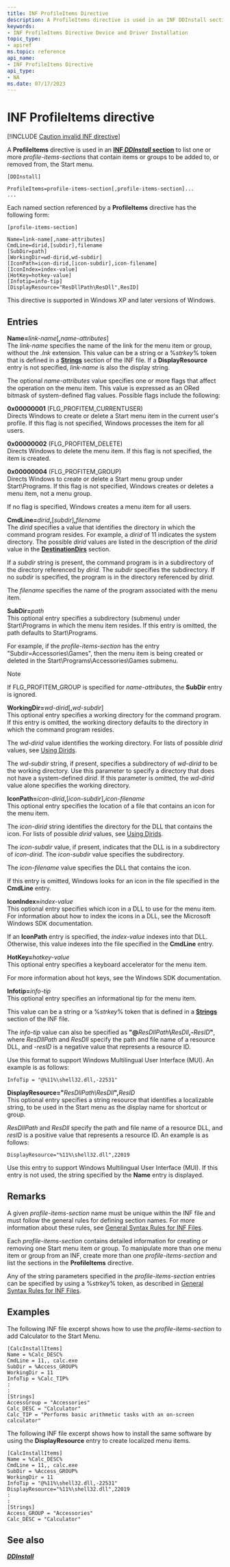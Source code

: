 ```yaml
---
title: INF ProfileItems Directive
description: A ProfileItems directive is used in an INF DDInstall section to list one or more profile-items-sections that contain items or groups to be added to, or removed from, the Start menu.
keywords:
- INF ProfileItems Directive Device and Driver Installation
topic_type:
- apiref
ms.topic: reference
api_name:
- INF ProfileItems Directive
api_type:
- NA
ms.date: 07/17/2023
---
```


# INF ProfileItems directive

[!INCLUDE [Caution invalid INF directive](../includes/inf-directive-invalid-22h2.md)]

A **ProfileItems** directive is used in an [**INF *DDInstall* section**](inf-ddinstall-section.md) to list one or more *profile-items-sections* that contain items or groups to be added to, or removed from, the Start menu.

```inf
[DDInstall] 
 
ProfileItems=profile-items-section[,profile-items-section]...
...
```

Each named section referenced by a **ProfileItems** directive has the following form:

```inf
[profile-items-section]
 
Name=link-name[,name-attributes]
CmdLine=dirid,[subdir],filename
[SubDir=path]
[WorkingDir=wd-dirid,wd-subdir]
[IconPath=icon-dirid,[icon-subdir],icon-filename]
[IconIndex=index-value]
[HotKey=hotkey-value]
[Infotip=info-tip]
[DisplayResource="ResDllPath\ResDll",ResID]
```

This directive is supported in Windows XP and later versions of Windows.

## Entries

**Name=**_link-name_\[**,**_name-attributes_\]  
The *link-name* specifies the name of the link for the menu item or group, without the *.lnk* extension. This value can be a string or a %*strkey*% token that is defined in a [**Strings**](inf-strings-section.md) section of the INF file. If a **DisplayResource** entry is not specified, *link-name* is also the display string.

The optional *name-attributes* value specifies one or more flags that affect the operation on the menu item. This value is expressed as an ORed bitmask of system-defined flag values. Possible flags include the following:

**0x00000001** (FLG_PROFITEM_CURRENTUSER)  
Directs Windows to create or delete a Start menu item in the current user's profile. If this flag is not specified, Windows processes the item for all users.

**0x00000002** (FLG_PROFITEM_DELETE)  
Directs Windows to delete the menu item. If this flag is not specified, the item is created.

**0x00000004** (FLG_PROFITEM_GROUP)  
Directs Windows to create or delete a Start menu group under Start\\Programs. If this flag is not specified, Windows creates or deletes a menu item, not a menu group.

If no flag is specified, Windows creates a menu item for all users.

**CmdLine=**_dirid_**,**\[*subdir*\]**,**_filename_  
The *dirid* specifies a value that identifies the directory in which the command program resides. For example, a *dirid* of 11 indicates the system directory. The possible *dirid* values are listed in the description of the *dirid* value in the [**DestinationDirs**](inf-destinationdirs-section.md) section.

If a *subdir* string is present, the command program is in a subdirectory of the directory referenced by *dirid*. The *subdir* specifies the subdirectory. If no *subdir* is specified, the program is in the directory referenced by *dirid*.

The *filename* specifies the name of the program associated with the menu item.

**SubDir=**_path_  
This optional entry specifies a subdirectory (submenu) under Start\\Programs in which the menu item resides. If this entry is omitted, the path defaults to Start\\Programs.

For example, if the *profile-items-section* has the entry "Subdir=Accessories\\Games", then the menu item is being created or deleted in the Start\\Programs\\Accessories\\Games submenu.

> [!NOTE]
> If FLG_PROFITEM_GROUP is specified for *name-attributes*, the **SubDir** entry is ignored.

**WorkingDir=**_wd-dirid_\[**,**_wd-subdir_\]  
This optional entry specifies a working directory for the command program. If this entry is omitted, the working directory defaults to the directory in which the command program resides.

The *wd-dirid* value identifies the working directory. For lists of possible *dirid* values, see [Using Dirids](using-dirids.md).

The *wd-subdir* string, if present, specifies a subdirectory of *wd-dirid* to be the working directory. Use this parameter to specify a directory that does not have a system-defined *dirid*. If this parameter is omitted, the *wd-dirid* value alone specifies the working directory.

**IconPath=**_icon-dirid_**,**\[*icon-subdir*\]**,**_icon-filename_  
This optional entry specifies the location of a file that contains an icon for the menu item.

The *icon-dirid* string identifies the directory for the DLL that contains the icon. For lists of possible *dirid* values, see [Using Dirids](using-dirids.md).

The *icon-subdir* value, if present, indicates that the DLL is in a subdirectory of *icon-dirid*. The *icon-subdir* value specifies the subdirectory.

The *icon-filename* value specifies the DLL that contains the icon.

If this entry is omitted, Windows looks for an icon in the file specified in the **CmdLine** entry.

**IconIndex=**_index-value_  
This optional entry specifies which icon in a DLL to use for the menu item. For information about how to index the icons in a DLL, see the Microsoft Windows SDK documentation.

If an **IconPath** entry is specified, the *index-value* indexes into that DLL. Otherwise, this value indexes into the file specified in the **CmdLine** entry.

**HotKey=**_hotkey-value_  
This optional entry specifies a keyboard accelerator for the menu item.

For more information about hot keys, see the Windows SDK documentation.

**Infotip=**_info-tip_  
This optional entry specifies an informational tip for the menu item.

This value can be a string or a %*strkey*% token that is defined in a [**Strings**](inf-strings-section.md) section of the INF file.

The *info-tip* value can also be specified as **"@**_ResDllPath_**\\**_ResDll_**,-**_ResID_**"**, where *ResDllPath* and *ResDll* specify the path and file name of a resource DLL, and -*resID* is a negative value that represents a resource ID.

Use this format to support Windows Multilingual User Interface (MUI). An example is as follows:

```inf
InfoTip = "@%11%\shell32.dll,-22531"
```

**DisplayResource="**_ResDllPath\\ResDll_**",**_ResID_  
This optional entry specifies a string resource that identifies a localizable string, to be used in the Start menu as the display name for shortcut or group.

*ResDllPath* and *ResDll* specify the path and file name of a resource DLL, and *resID* is a positive value that represents a resource ID. An example is as follows:

```inf
DisplayResource="%11%\shell32.dll",22019
```

Use this entry to support Windows Multilingual User Interface (MUI). If this entry is not used, the string specified by the **Name** entry is displayed.

## Remarks

A given *profile-items-section* name must be unique within the INF file and must follow the general rules for defining section names. For more information about these rules, see [General Syntax Rules for INF Files](general-syntax-rules-for-inf-files.md).

Each *profile-items-section* contains detailed information for creating or removing one Start menu item or group. To manipulate more than one menu item or group from an INF, create more than one *profile-items-section* and list the sections in the **ProfileItems** directive.

Any of the string parameters specified in the *profile-items-section* entries can be specified by using a %*strkey*% token, as described in [General Syntax Rules for INF Files](general-syntax-rules-for-inf-files.md).

## Examples

The following INF file excerpt shows how to use the *profile-items-section* to add Calculator to the Start Menu.

```inf
[CalcInstallItems]
Name = %Calc_DESC%
CmdLine = 11,, calc.exe
SubDir = %Access_GROUP%
WorkingDir = 11
InfoTip = %Calc_TIP%
:
:
[Strings]
AccessGroup = "Accessories"
Calc_DESC = "Calculator"
Calc_TIP = "Performs basic arithmetic tasks with an on-screen calculator"
```

The following INF file excerpt shows how to install the same software by using the **DisplayResource** entry to create localized menu items.

```inf
[CalcInstallItems]
Name = %Calc_DESC%
CmdLine = 11,, calc.exe
SubDir = %Access_GROUP%
WorkingDir = 11
InfoTip = "@%11%\shell32.dll,-22531"
DisplayResource="%11%\shell32.dll",22019
:
:
[Strings]
Access_GROUP = "Accessories"
Calc_DESC = "Calculator"
```

## See also

[***DDInstall***](inf-ddinstall-section.md)
